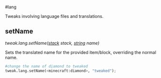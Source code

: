 #lang

Tweaks involving language files and translations.

## setName

*tweak.lang.setName([stack](/arguments/stack/) stack, [string](/arguments/string/) name)*  

Sets the translated name for the provided item/block, overriding the normal name.
```python
#change the name of diamond to tweaked
tweak.lang.setName(<minecraft:diamond>, "tweaked");
```